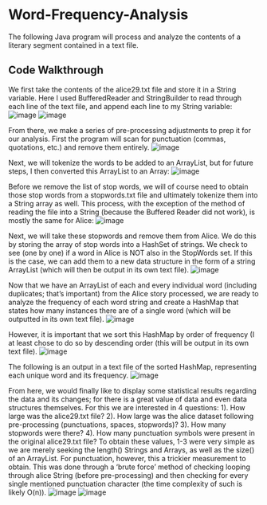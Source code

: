 # **Word-Frequency-Analysis**

The following Java program will process and analyze the contents of a literary segment contained in a text file.

## Code Walkthrough
We first take the contents of the alice29.txt file and store it in a String variable. Here I used BufferedReader and StringBuilder to read through each line of the text file, and append each line to my String variable:
![image](https://user-images.githubusercontent.com/56283137/205415443-52a8c399-a39e-4a8d-a7ee-df452cf8f66e.png)
![image](https://user-images.githubusercontent.com/56283137/205415453-dfd62b3c-2d0b-4e28-8f5e-28e1bf62298f.png)

From there, we make a series of pre-processing adjustments to prep it for our analysis. First the program will scan for punctuation (commas, quotations, etc.) and remove them entirely. 
![image](https://user-images.githubusercontent.com/56283137/205415996-6172a544-1dc9-4b01-a31e-dfd847e85a01.png)

Next, we will tokenize the words to be added to an ArrayList, but for future steps, I then converted this ArrayList to an Array:
![image](https://user-images.githubusercontent.com/56283137/205416008-b0b4190f-4ee3-4581-80f4-5b00ab9a4dc2.png)

Before we remove the list of stop words, we will of course need to obtain those stop words from a stopwords.txt file and ultimately tokenize them into a String array as well. This process, with the exception of the method of reading the file into a String (because the Buffered Reader did not work), is mostly the same for Alice:
![image](https://user-images.githubusercontent.com/56283137/205416029-afc748d0-9ebd-45dc-984b-8b97a342d25e.png)

Next, we will take these stopwords and remove them from Alice. We do this by storing the array of stop words into a HashSet of strings. We check to see (one by one) if a word in Alice is NOT also in the StopWords set. If this is the case, we can add them to a new data structure in the form of a string ArrayList (which will then be output in its own text file).
![image](https://user-images.githubusercontent.com/56283137/205416056-e6d18a2f-a9f0-408b-8fee-633642cbfcd0.png)

Now that we have an ArrayList of each and every individual word (including duplicates; that’s important) from the Alice story processed, we are ready to analyze the frequency of each word string and create a HashMap that states how many instances there are of a single word (which will be outputted in its own text file).
![image](https://user-images.githubusercontent.com/56283137/205416118-36aeee28-e454-48b3-bc54-ddd8424eb346.png)

However, it is important that we sort this HashMap by order of frequency (I at least chose to do so by descending order (this will be output in its own text file).
![image](https://user-images.githubusercontent.com/56283137/205416150-c55dea4e-d948-46be-aef1-5b0ad151b93b.png)

The following is an output in a text file of the sorted HashMap, representing each unique word and its frequency.
![image](https://user-images.githubusercontent.com/56283137/205416222-feb99abe-d1de-4f77-81dd-30bbb12fa768.png)

From here, we would finally like to display some statistical results regarding the data and its changes; for there is a great value of data and even data structures themselves.
For this we are interested in 4 questions: 
1). How large was the alice29.txt file?
2). How large was the alice dataset following pre-processing (punctuations, spaces, stopwords)?
3). How many stopwords were there?
4). How many punctuation symbols were present in the original alice29.txt file?
To obtain these values, 1-3 were very simple as we are merely seeking the length() Strings and Arrays, as well as the size() of an ArrayList. For punctuation, however, this a trickier measurement to obtain. This was done through a ‘brute force’ method of checking looping through alice String (before pre-processing) and then checking for every single mentioned punctuation character (the time complexity of such is likely O(n)).
![image](https://user-images.githubusercontent.com/56283137/205416639-a6066024-d7c5-484c-a2ad-c3f8f8c86faa.png)
![image](https://user-images.githubusercontent.com/56283137/205416644-96ff68be-e70f-4ffb-a0c5-e07126973bd8.png)
